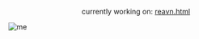 <p align="center">
  currently working on: <a href="http://127.0.0.1:5500/reavn.html">reavn.html</a>
</p>

![me](https://github.com/user-attachments/assets/c03be268-b082-4045-a1ec-7f17bf31e09a)



  



